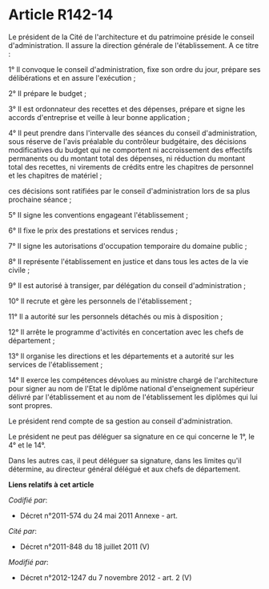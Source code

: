 # Article R142-14

Le président de la Cité de l'architecture et du patrimoine préside le conseil d'administration. Il assure la direction
générale de l'établissement. A ce titre : 

1° Il convoque le conseil d'administration, fixe son ordre du jour, prépare ses délibérations et en assure l'exécution ; 

2° Il prépare le budget ; 

3° Il est ordonnateur des recettes et des dépenses, prépare et signe les accords d'entreprise et veille à leur bonne
application ; 

4° Il peut prendre dans l'intervalle des séances du conseil d'administration, sous réserve de l'avis préalable du contrôleur
budgétaire, des décisions modificatives du budget qui ne comportent ni accroissement des effectifs permanents ou du montant
total des dépenses, ni réduction du montant total des recettes, ni virements de crédits entre les chapitres de personnel et
les chapitres de matériel ; 

ces décisions sont ratifiées par le conseil d'administration lors de sa plus prochaine séance ; 

5° Il signe les conventions engageant l'établissement ; 

6° Il fixe le prix des prestations et services rendus ; 

7° Il signe les autorisations d'occupation temporaire du domaine public ; 

8° Il représente l'établissement en justice et dans tous les actes de la vie civile ; 

9° Il est autorisé à transiger, par délégation du conseil d'administration ; 

10° Il recrute et gère les personnels de l'établissement ; 

11° Il a autorité sur les personnels détachés ou mis à disposition ; 

12° Il arrête le programme d'activités en concertation avec les chefs de département ; 

13° Il organise les directions et les départements et a autorité sur les services de l'établissement ; 

14° Il exerce les compétences dévolues au ministre chargé de l'architecture pour signer au nom de l'Etat le diplôme national
d'enseignement supérieur délivré par l'établissement et au nom de l'établissement les diplômes qui lui sont propres. 

Le président rend compte de sa gestion au conseil d'administration. 

Le président ne peut pas déléguer sa signature en ce qui concerne le 1°, le 4° et le 14°. 

Dans les autres cas, il peut déléguer sa signature, dans les limites qu'il détermine, au directeur général délégué et aux
chefs de département.

**Liens relatifs à cet article**

_Codifié par_:

  - Décret n°2011-574 du 24 mai 2011 Annexe - art.

_Cité par_:

  - Décret n°2011-848 du 18 juillet 2011 (V)

_Modifié par_:

  - Décret n°2012-1247 du 7 novembre 2012 - art. 2 (V)
